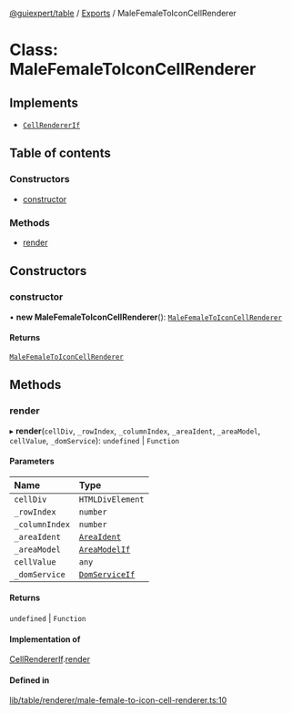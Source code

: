 [@guiexpert/table](../README.md) / [Exports](../modules.md) / MaleFemaleToIconCellRenderer

# Class: MaleFemaleToIconCellRenderer

## Implements

- [`CellRendererIf`](../interfaces/CellRendererIf.md)

## Table of contents

### Constructors

- [constructor](MaleFemaleToIconCellRenderer.md#constructor)

### Methods

- [render](MaleFemaleToIconCellRenderer.md#render)

## Constructors

### constructor

• **new MaleFemaleToIconCellRenderer**(): [`MaleFemaleToIconCellRenderer`](MaleFemaleToIconCellRenderer.md)

#### Returns

[`MaleFemaleToIconCellRenderer`](MaleFemaleToIconCellRenderer.md)

## Methods

### render

▸ **render**(`cellDiv`, `_rowIndex`, `_columnIndex`, `_areaIdent`, `_areaModel`, `cellValue`, `_domService`): `undefined` \| `Function`

#### Parameters

| Name | Type |
| :------ | :------ |
| `cellDiv` | `HTMLDivElement` |
| `_rowIndex` | `number` |
| `_columnIndex` | `number` |
| `_areaIdent` | [`AreaIdent`](../modules.md#areaident) |
| `_areaModel` | [`AreaModelIf`](../interfaces/AreaModelIf.md) |
| `cellValue` | `any` |
| `_domService` | [`DomServiceIf`](../interfaces/DomServiceIf.md) |

#### Returns

`undefined` \| `Function`

#### Implementation of

[CellRendererIf](../interfaces/CellRendererIf.md).[render](../interfaces/CellRendererIf.md#render)

#### Defined in

[lib/table/renderer/male-female-to-icon-cell-renderer.ts:10](https://github.com/guiexperttable/ge-table/blob/65066c0/libs/table/src/lib/table/renderer/male-female-to-icon-cell-renderer.ts#L10)
